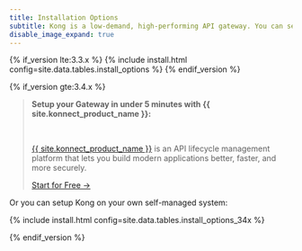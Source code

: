 ```yaml
---
title: Installation Options
subtitle: Kong is a low-demand, high-performing API gateway. You can setup Kong with Konnect or it can be installed on many different self-managed systems.
disable_image_expand: true
---
```


{% if_version lte:3.3.x %}
{% include install.html config=site.data.tables.install_options %}
{% endif_version %}

{% if_version gte:3.4.x %}

<blockquote class="note">
  <p><strong>Setup your Gateway in under 5 minutes with {{ site.konnect_product_name }}:</strong></p><br/>
  <p>
    <a href="/konnect/">{{ site.konnect_product_name }}</a> is an API lifecycle management platform that lets you build modern applications better, faster, and more securely.
  </p>
  <p><a href="/konnect/getting-started/">Start for Free &rarr;</a></p>
</blockquote>

Or you can setup Kong on your own self-managed system:

{% include install.html config=site.data.tables.install_options_34x %}

{% endif_version %}
